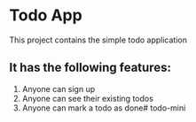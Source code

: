 # Todo App
This project contains the simple todo application 

## It has the following features:
1. Anyone can sign up
2. Anyone can see their existing todos
3. Anyone can mark a todo as done#   t o d o - m i n i  
 